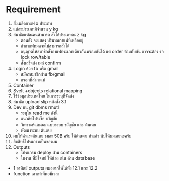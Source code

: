 # Requirement

1. สั่งเมล็ดกาแฟ x ประเภท
2. แต่ละประเภทมีจำนวน y kg
3. สมาชิกแต่ละคนสามารถ สั่งได้ประเภทละ z kg
   - ตอนสั่ง จะแสดง ปริมาณกาแฟที่เหลืออยู่
   - ถ้ากาแฟหมดจะไม่สามารถสั่งได้
   - อนุญาตให้สมาชิกสั่งกาแฟประเภทเดียวกันพร้อมกันได้ แต่ order ห้ามทับกัน อาจจะต้อง รอ lock row/table
   - สั่งเสร็จส่ง เมล์ confirm
4. Login ด้วย fb หรือ gmail
   - สมัครสมาชิกผ่าน fb/gmail
   - กรอกที่ส่งกาแฟ
5. Container
6. Svelt +objects relational mapping
7. ใช้ข้อมูลประเทศไทย ในการระบุที่จัดส่ง
8. สมาชิก upload slip หลังสั่ง 3.1
9. Dev บน git dbms rmutl
   - ระบุใน read me ดังนี้
   - แนวคิดโปรเจ็ค ขวัญชัย
   - วิเคราะห์และออกแบบระบบ ขวัญชัย และ ต้นเตย
   - พัฒนาระบบ ต้นเตย
10. ผมให้ค่าแรงต้นเตย ชมละ 50฿ ครับ ให้ต้นเตย ทำแล้ว นับให้ผมเลยนะครับ
11. ลิขสิทธิ์โปรแกรมเป็นของผม
12. Outputs
    - โปรแกรม deploy ผ่าน containers
    - ใบงาน ที่มีโจทย์ ให้น้อง เน้น ด้าน database

- 1 อาทิตย์ outputs ผมอยากให้ได้ทั้ง 12.1 และ 12.2
- function เอาเท่าที่พอมีเวลา
